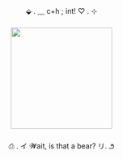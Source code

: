 <p align="center">⬙ . ﹏  c+h  ; int!  ♡ . ⊹</p>

###

<div align="center">
  <img height="200" src="https://64.media.tumblr.com/0bb1182abe6ca911f74f8bdfde439dc1/06e3973867121832-70/s540x810/d7cc99232e72f89d80c5244cd3d8f36cf4fdf83b.gifv"  />
</div>

###

<p align="center">⎙ . イ 𝓦ait, is that a bear? リ. ౨</p>

###
